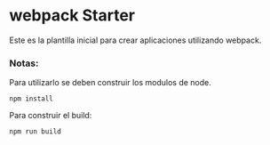 # webpack Starter

Este es la plantilla inicial para crear aplicaciones utilizando webpack.

### Notas:
Para utilizarlo se deben construir los modulos de node.

```
npm install
```
Para construir el build:
```
npm run build
```
